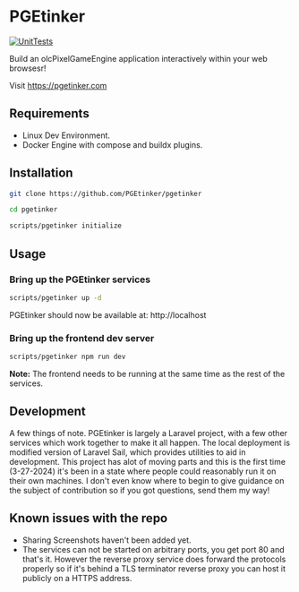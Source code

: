 # PGEtinker
[![UnitTests](https://github.com/PGEtinker/pgetinker/actions/workflows/unit-tests.yml/badge.svg)](https://github.com/PGEtinker/pgetinker/actions/workflows/unit-tests.yml)

Build an olcPixelGameEngine application interactively within your web browsesr!

Visit https://pgetinker.com

## Requirements
* Linux Dev Environment.
* Docker Engine with compose and buildx plugins.

## Installation

```bash
git clone https://github.com/PGEtinker/pgetinker

cd pgetinker

scripts/pgetinker initialize
```

## Usage

### Bring up the PGEtinker services
```bash
scripts/pgetinker up -d
```
PGEtinker should now be available at: http://localhost

### Bring up the frontend dev server
```bash
scripts/pgetinker npm run dev
```
**Note:** The frontend needs to be running at the same time as the rest of the services. 

## Development

A few things of note. PGEtinker is largely a Laravel project, with a few other services which work together to make it all happen. The local deployment is modified version of Laravel Sail, which provides utilities to aid in development. This project has alot of moving parts and this is the first time (3-27-2024) it's been in a state where people could reasonably run it on their own machines. I don't even know where to begin to give guidance on the subject of contribution so if you got questions, send them my way!

## Known issues with the repo

* Sharing Screenshots haven't been added yet.
* The services can not be started on arbitrary ports, you get port 80 and that's it. However the reverse proxy service does forward the protocols properly so if it's behind a TLS terminator reverse proxy you can host it publicly on a HTTPS address.

